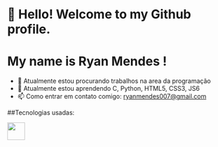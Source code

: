 
# 👋 Hello! Welcome to my Github profile.
# My name is Ryan Mendes !

- 🔭 Atualmente estou procurando trabalhos na area da programação
- 🌱 Atualmente estou aprendendo C, Python, HTML5, CSS3, JS6
- 📫 Como entrar em contato comigo: ryanmendes007@gmail.com

##Tecnologias usadas: 

<img src="https://cdn.jsdelivr.net/gh/devicons/devicon/icons/python/python-original.svg"  height="40" width="40"/>
          
